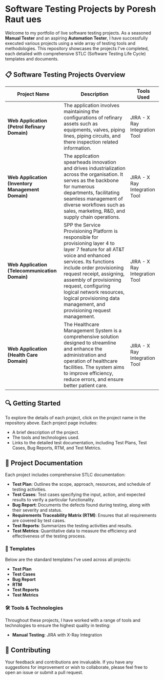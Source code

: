 # Software Testing Projects by Poresh Raut ues

Welcome to my portfolio of live software testing projects. As a seasoned **Manual Tester** and an aspiring **Automation Tester**, I have successfully executed various projects using a wide array of testing tools and methodologies. This repository showcases the projects I've completed, each detailed with comprehensive STLC (Software Testing Life Cycle) templates and documents.

## 📋 Software Testing Projects Overview

| **Project Name**                                  | **Description**                                                                                                                                                                                                                                                                                                                                                     | **Tools Used**                |
|---------------------------------------------------|---------------------------------------------------------------------------------------------------------------------------------------------------------------------------------------------------------------------------------------------------------------------------------------------------------------------------------------------------------------------|-------------------------------|
| **Web Application (Petrol Refinary Domain)**      | The application involves maintaining the configurations of refinary assets such as equipments, valves, piping lines, piping circuits, and there inspection related information.                                                                                                                                                                                     | JIRA - X Ray Integration Tool |
| **Web Application (Inventory Management Domain)** | The application spearheads innovation and drives industrialization across the organisation. It serves as the backbone for numerous departments, facilitating seamless management of diverse workflows such as sales, marketing, R&D, and supply chain operations.                                                                                                   | JIRA - X Ray Integration Tool |
| **Web Application (Telecommunication Domain)**    | SPP the Service Provisioning Platform is responsible for provisioning layer 4 to layer 7 feature for all AT&T voice and enhanced services. Its functions include order provisioning request receipt, assigning, assembly of provisioning request, configuring logical network resources, logical provisioning data management, and provisioning request management. | JIRA - X Ray Integration Tool |
| **Web Application (Health Care Domain)**          | The Healthcare Management System is a comprehensive solution designed to streamline and enhance the administration and operation of healthcare facilities. The system aims to improve efficiency, reduce errors, and ensure better patient care.                                                                                                                    | JIRA - X Ray Integration Tool |

## 🔍 Getting Started

To explore the details of each project, click on the project name in the repository above. Each project page includes:
- A brief description of the project.
- The tools and technologies used.
- Links to the detailed test documentation, including Test Plans, Test Cases, Bug Reports, RTM, and Test Metrics.

## 📂 Project Documentation

Each project includes comprehensive STLC documentation:
- **Test Plan**: Outlines the scope, approach, resources, and schedule of testing activities.
- **Test Cases**: Test cases specifying the input, action, and expected results to verify a particular functionality.
- **Bug Report**: Documents the defects found during testing, along with their severity and status.
- **Requirements Traceability Matrix (RTM)**: Ensures that all requirements are covered by test cases.
- **Test Reports**: Summarizes the testing activities and results.
- **Test Metrics**: Quantitative data to measure the efficiency and effectiveness of the testing process.

### 📄 Templates

Below are the standard templates I’ve used across all projects:

- **Test Plan**
- **Test Cases**
- **Bug Report**
- **RTM**
- **Test Reports**
- **Test Metrics**

### 🛠️ Tools & Technologies

Throughout these projects, I have worked with a range of tools and technologies to ensure the highest quality in testing:
- **Manual Testing**: JIRA with X-Ray Integration

## 🤝 Contributing

Your feedback and contributions are invaluable. If you have any suggestions for improvement or wish to collaborate, please feel free to open an issue or submit a pull request.